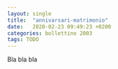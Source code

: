 ```yaml
---
layout: single
title:  "annivarsari-matrimonio"
date:   2020-02-23 09:49:23 +0200
categories: bollettino 2003
tags: TODO
---
```


Bla bla bla


